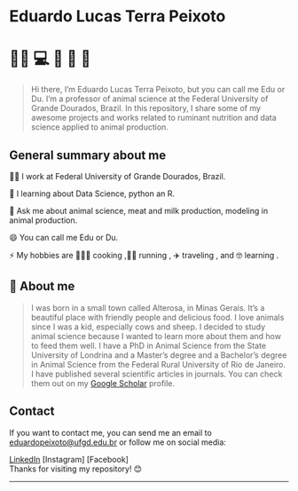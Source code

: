 
# Eduardo Lucas Terra Peixoto 
# 👨‍🔬 💻 🔬 🐄 🐏 

> Hi there, I’m Eduardo Lucas Terra Peixoto, but you can call me Edu or Du. I’m a professor of animal science at the Federal University of Grande Dourados, Brazil. In this repository, I share some of my awesome projects and works related to ruminant nutrition and data science applied to animal production.


<!--I work with ruminant nutrition, testing alternative products in ruminant feeding and with modeling applied to animal production. I use different types of plants and by-products to make silages for ruminants. Silages are fermented feeds that can be stored for a long time and provide good nutrients for the animals. I also use mathematical models to estimate the growth and milk production of dairy cows in intensive systems. I use data collected from farms and experiments to fit the parameters of the models. I also evaluate how different environmental and genetic factors affect the performance of the animals.

I am a member of the Center for Studies on Pastures and Forage Autonomy (NEPAF), where I supervise students at undergraduate and postgraduate levels. NEPAF is a research group that focuses on improving the quality and productivity of pastures and forages for ruminants. We also work on developing strategies for increasing the autonomy of farmers in managing their own feed resources.

I am currently directing my career to the area of technology by taking the course of Data Science Technology at the Federal University of Mato Grosso do Sul, Brazil. I am learning how to use programming languages Python and R in the area of technology. I think data science is very cool and useful for animal production. I can use data science techniques to analyze data, visualize results, make predictions, and solve problems.

My projects
Here are some of my projects that I have developed or am developing:

[Analysis of the bromatological composition of alternative silages for feeding sheep]: In this project, I evaluated the nutritional quality of silages made with different types of forage plants, such as corn, sorghum, sunflower, elephant grass, among others. I used chemical analysis and in vitro digestibility techniques to determine the dry matter, crude protein, neutral detergent fiber, acid detergent fiber, dry matter digestibility and gross energy contents of the silages. I also compared the production costs and productive performance of the animals fed with the silages.
[Modeling of growth and milk production of dairy cows in intensive systems]: In this project, I used mathematical models to estimate the body growth and milk production of dairy cows in intensive systems. I used data collected from commercial and experimental farms to adjust the parameters of the models. I also evaluated the sensitivity of the models to different environmental and genetic factors that affect the performance of the animals.
[Application of machine learning techniques for classification of pasture images]: In this project, I am using machine learning techniques to classify pasture images into different categories, such as forage quality, soil cover, presence of pests and diseases, etc. I am using Python and R languages to process the images and train the models. I am using convolutional neural networks to extract features from the images and classify them.-->




## General summary about me

👩‍💻 I work at Federal University of Grande Dourados, Brazil. 

🧠 I learning about Data Science, python an R.

💬 Ask me about animal science, meat and milk production, modeling in animal production.

😄 You can call me Edu or Du.

⚡️ My hobbies are 👨🏻‍🍳 cooking ,🏃‍♂️ running , ✈️ traveling , and 🤓 learning .


## 🚀 About me
> I was born in a small town called Alterosa, in Minas Gerais. It’s a beautiful place with friendly people and delicious food. I love animals since I was a kid, especially cows and sheep. I decided to study animal science because I wanted to learn more about them and how to feed them well. I have a PhD in Animal Science from the State University of Londrina and a Master’s degree and a Bachelor’s degree in Animal Science from the Federal Rural University of Rio de Janeiro. I have published several scientific articles in journals. You can check them out on my [Google Scholar](https://scholar.google.com/citations?user=-OTe968AAAAJ&hl=pt-BR) profile.



## Contact
If you want to contact me, you can send me an email to eduardopeixoto@ufgd.edu.br or follow me on social media:

[LinkedIn](https://www.linkedin.com/in/eduardo-lucas-terra-peixoto-46716a211/)
[Instagram]
[Facebook]      
Thanks for visiting my repository! 😊
****
